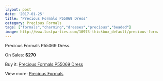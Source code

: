 ```yaml
---
layout: post
date: '2017-01-25'
title: "Precious Formals P55069 Dress"
category: Precious Formals
tags: ["formals","charming","dresses","precious","beaded"]
image: http://www.lustparties.com/10973-thickbox_default/precious-formals-p55069-dress.jpg
---
```

Precious Formals P55069 Dress

On Sales: **$270**
<a href="https://www.lustparties.com/en/precious-formals/3858-precious-formals-p55069-dress.html"><amp-img layout="responsive" width="600" height="600" src="//www.lustparties.com/10973-thickbox_default/precious-formals-p55069-dress.jpg" alt="Precious Formals P55069 Dress 0" /></a>
<a href="https://www.lustparties.com/en/precious-formals/3858-precious-formals-p55069-dress.html"><amp-img layout="responsive" width="600" height="600" src="//www.lustparties.com/10974-thickbox_default/precious-formals-p55069-dress.jpg" alt="Precious Formals P55069 Dress 1" /></a>

Buy it: [Precious Formals P55069 Dress](https://www.lustparties.com/en/precious-formals/3858-precious-formals-p55069-dress.html "Precious Formals P55069 Dress")

View more: [Precious Formals](https://www.lustparties.com/en/18-precious-formals "Precious Formals")